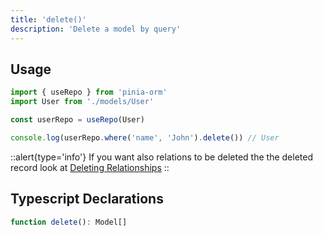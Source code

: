 ```yaml
---
title: 'delete()'
description: 'Delete a model by query'
---
```


## Usage

````ts
import { useRepo } from 'pinia-orm'
import User from './models/User'

const userRepo = useRepo(User)

console.log(userRepo.where('name', 'John').delete()) // User

````

::alert{type='info'}
If you want also relations to be deleted the the deleted record look at [Deleting Relationships](/guide/getting-started#deleting-relationships)
::

## Typescript Declarations

````ts
function delete(): Model[]
````
